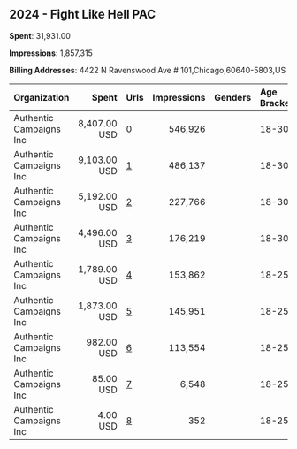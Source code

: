 ## 2024 - Fight Like Hell PAC 
**Spent**: 31,931.00

**Impressions**: 1,857,315

**Billing Addresses**: 4422 N Ravenswood Ave # 101,Chicago,60640-5803,US

|Organization|Spent|Urls|Impressions|Genders|Age Brackets|Country Codes|
|:---|---:|:---|---:|:---|:---|:---|
|Authentic Campaigns Inc|8,407.00 USD|[0](https://www.snap.com/political-ads/asset/b917d9124629064a44c7827adfb092566656047326ef771a6724aaf441795872?mediaType=mp4)|546,926||18-30|united states|
|Authentic Campaigns Inc|9,103.00 USD|[1](https://www.snap.com/political-ads/asset/4cba73b38e2546aa59597dafd782feaed5699fa4f6a145bf287a259898364d91?mediaType=mp4)|486,137||18-30|united states|
|Authentic Campaigns Inc|5,192.00 USD|[2](https://www.snap.com/political-ads/asset/84b0ed9732504a86bcbb5fa92c2f98105a2a8f21d2826fbe607c6d8851b454c4?mediaType=mp4)|227,766||18-30|united states|
|Authentic Campaigns Inc|4,496.00 USD|[3](https://www.snap.com/political-ads/asset/84b0ed9732504a86bcbb5fa92c2f98105a2a8f21d2826fbe607c6d8851b454c4?mediaType=mp4)|176,219||18-30|united states|
|Authentic Campaigns Inc|1,789.00 USD|[4](https://www.snap.com/political-ads/asset/2a11cf90ed095e33b2c851694cd8737ecc33941b54f4432d84f9b0f9ae2f6c68?mediaType=mp4)|153,862||18-25|united states|
|Authentic Campaigns Inc|1,873.00 USD|[5](https://www.snap.com/political-ads/asset/2a11cf90ed095e33b2c851694cd8737ecc33941b54f4432d84f9b0f9ae2f6c68?mediaType=mp4)|145,951||18-25|united states|
|Authentic Campaigns Inc|982.00 USD|[6](https://www.snap.com/political-ads/asset/2a11cf90ed095e33b2c851694cd8737ecc33941b54f4432d84f9b0f9ae2f6c68?mediaType=mp4)|113,554||18-25|united states|
|Authentic Campaigns Inc|85.00 USD|[7](https://www.snap.com/political-ads/asset/2a11cf90ed095e33b2c851694cd8737ecc33941b54f4432d84f9b0f9ae2f6c68?mediaType=mp4)|6,548||18-25|united states|
|Authentic Campaigns Inc|4.00 USD|[8](https://www.snap.com/political-ads/asset/2a11cf90ed095e33b2c851694cd8737ecc33941b54f4432d84f9b0f9ae2f6c68?mediaType=mp4)|352||18-25|united states|
